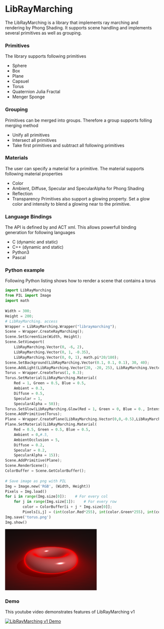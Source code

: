 # LibRayMarching
The LibRayMarching is a library that implements ray marching and rendering by Phong Shading. It supports scene handling and implements several primitives as well as grouping.

### Primitives
The library supports following primitives
- Sphere
- Box
- Plane
- Capsuel
- Torus
- Quaternion Julia Fractal
- Menger Sponge

### Grouping
Primitives can be merged into groups. Therefore a group supports folling merging method
- Unify all primitives
- Intersect all primitives
- Take first primitives and subtract all following primitives

### Materials
The user can specify a material for a primitive. The material supports following material properties
- Color
- Ambient, Diffuse, Specular and SpecularAlpha for Phong Shading
- Reflection
- Transparency
Primitives also support a glowing property. Set a glow color and intensity to blend a glowing near to the primitive.

### Language Bindings
The API is defined by and ACT xml. This allows powerfull binding generation for following languages
- C (dynamic and static)
- C++ (dynamic and static)
- Python3
- Pascal

### Python example
Following Python listing shows how to render a scene that contains a torus
```python
import LibRayMarching
from PIL import Image
import math

Width = 300;
Height = 200;
# LibRayMarching. access
Wrapper = LibRayMarching.Wrapper("libraymarching");
Scene = Wrapper.CreateRayMarching();
Scene.SetScreenSize(Width, Height);
Scene.SetViewport(
	LibRayMarching.Vector(0, -6, 2),
	LibRayMarching.Vector(0, 1, -0.35),
	LibRayMarching.Vector(0, 0, 1), math.pi*20/180);
Scene.SetBackground(LibRayMarching.Vector(0.1, 0.1, 0.1), 30, 40);
Scene.AddLight(LibRayMarching.Vector(20, -20, 25), LibRayMarching.Vector(1, 1, 1));
Torus = Wrapper.CreateTorus(1, 0.3);
Torus.SetMaterial(LibRayMarching.Material(
	Red = 1, Green = 0.5, Blue = 0.5,
	Ambient = 0.3,
	Diffuse = 0.5,
	Specular = 1,
	SpecularAlpha = 50));
Torus.SetGlow(LibRayMarching.Glow(Red = 1, Green = 0, Blue = 0., Intensity = 0.02))
Scene.AddPrimitive(Torus);
Plane = Wrapper.CreatePlane(LibRayMarching.Vector(0,0,-0.5),LibRayMarching.Vector(0,0,1))
Plane.SetMaterial(LibRayMarching.Material(
	Red = 0.5, Green = 0.5, Blue = 0.5,
	Ambient = 0,#.5,
	AmbientOcclusion = 5,
	Diffuse = 0.2,
	Specular = 0.2,
	SpecularAlpha = 15));
Scene.AddPrimitive(Plane);
Scene.RenderScene();
ColorBuffer = Scene.GetColorBuffer();

# Save image as png with PIL
Img = Image.new('RGB', (Width, Height))
Pixels = Img.load()
for i in range(Img.size[0]):    # For every col
	for j in range(Img.size[1]):    # For every row
		color = ColorBuffer[i + j * Img.size[0]];		
		Pixels[i,j] = (int(color.Red*255), int(color.Green*255), int(color.Blue*255))
Img.save('torus.png')
Img.show()
```

![](example/torus.png)

### Demo

This youtube video demonstrates features of LibRayMarching v1

[![LibRayMarching v1 Demo](https://img.youtube.com/vi/yYpzFb8Q8nE/0.jpg)](https://www.youtube.com/watch?v=yYpzFb8Q8nE)